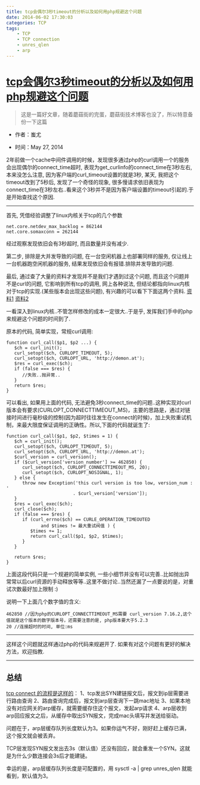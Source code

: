 ```yaml
---
title: tcp会偶尔3秒timeout的分析以及如何用php规避这个问题
date: 2014-06-02 17:30:03
categories: TCP
tags:
    - TCP
    - TCP connection
    - unres_qlen
    - arp
---
```


# [tcp会偶尔3秒timeout的分析以及如何用php规避这个问题](https://web.archive.org/web/20170317084941/http://mogu.io/tcp-three-second-timeout-with-php-3)

> 这是一篇好文章，随着蘑菇街的完蛋，蘑菇街技术博客也没了，所以特意备份一下这篇

- 作者：蚩尤 

- 时间：May 27, 2014 

  

2年前做一个cache中间件调用的时候，发现很多通过php的curl调用一个的服务会出现偶尔的connect_time超时, 表现为get_curlinfo的connect_time在3秒左右, 本来没怎么注意, 因为客户端的curl_timeout设置的就是3秒, 某天, 我把这个timeout改到了5秒后, 发现了一个奇怪的现象, 很多慢请求依旧表现为connect_time在3秒左右..看来这个3秒并不是因为客户端设置的timeout引起的.于是开始查找这个原因.

------

首先, 凭借经验调整了linux内核关于tcp的几个参数

```
net.core.netdev_max_backlog = 862144
net.core.somaxconn = 262144
```

经过观察发现依旧会有3秒超时, 而且数量并没有减少.

第二步, 排除是大并发导致的问题, 在一台空闲机器上也部署同样的服务, 仅让线上一台机器跑空闲机器的服务, 结果发现依旧会有报错.排除并发导致的问题.

最后, 通过查了大量的资料才发现并不是我们才遇到过这个问题, 而且这个问题并不是curl的问题, 它影响到所有tcp的调用, 网上各种说法, 但结论都指向linux内核对于tcp的实现.(某些版本会出现这些问题), 有兴趣的可以看下下面这两个资料.
[资料1](https://web.archive.org/web/20170317084941/http://www.spinics.net/lists/linux-net/msg17545.html)
[资料2](https://web.archive.org/web/20170317084941/http://marc.info/?t=120655182600018&r=1&w=2)

一看深入到linux内核..不管怎样修改的成本一定很大..于是乎, 发挥我们手中的php来规避这个问题的时间到了.

原本的代码, 简单实现，常规curl调用:

```
function curl_call($p1, $p2 ...) {
   $ch = curl_init();
   curl_setopt($ch, CURLOPT_TIMEOUT, 5);
   curl_setopt($ch, CURLOPT_URL, 'http://demon.at');
   $res = curl_exec($ch);
   if (false === $res) {
      //失败..抛异常..
   }
   return $res;
}
```

可以看出, 如果用上面的代码, 无法避免3秒connect_time的问题..这种实现对curl版本会有要求(CURLOPT_CONNECTTIMEOUT_MS)，主要的思路是，通过对链接时间进行毫秒级的控制(因为超时往往发生在connect的时候)，加上失败重试机制，来最大限度保证调用的正确性。所以,下面的代码就诞生了:

```
function curl_call($p1, $p2, $times = 1) {
   $ch = curl_init();
   curl_setopt($ch, CURLOPT_TIMEOUT, 5);
   curl_setopt($ch, CURLOPT_URL, 'http://demon.at');
   $curl_version = curl_version();
   if ($curl_version['version_number'] >= 462850) {
      curl_setopt($ch, CURLOPT_CONNECTTIMEOUT_MS, 20);
      curl_setopt($ch, CURLOPT_NOSIGNAL, 1);
   } else {
      throw new Exception('this curl version is too low, version_num : ' 
                         . $curl_version['version']);
   }
   $res = curl_exec($ch);
   curl_close($ch);
   if (false === $res) {
      if (curl_errno($ch) == CURLE_OPERATION_TIMEOUTED
             and $times != 最大重试阀值 ) {
         $times += 1;
         return curl_call($p1, $p2, $times);
      }
   }

   return $res;
}
```

上面这段代码只是一个规避的简单实例, 一些小细节并没有可以完善..比如抛出异常常以后curl资源的手动释放等等..这里不做讨论..当然还漏了一点要说的是，对重试次数最好加上限制 :)

说明一下上面几个数字值的含义:

```
462850 //因为php的CURLOPT_CONNECTTIMEOUT_MS需要 curl_version 7.16.2,这个值就是这个版本的数字版本号，还需要注意的是, php版本要大于5.2.3
20 //连接超时的时间, 单位:ms
```

------

这样这个问题就这样通过php的代码来规避开了.
如果有对这个问题有更好的解决方法，欢迎指教.

------

## 总结

[tcp connect 的流程是这样的](https://mp.weixin.qq.com/s/-pRA12sLJktbXa-srWn02w)：
1、tcp发出SYN建链报文后，报文到ip层需要进行路由查询
2、路由查询完成后，报文到arp层查询下一跳mac地址
3、如果本地没有对应网关的arp缓存，就需要缓存住这个报文，发起arp请求
4、arp层收到arp回应报文之后，从缓存中取出SYN报文，完成mac头填写并发送给驱动。

问题在于，arp层缓存队列长度默认为3。如果你运气不好，刚好赶上缓存已满，这个报文就会被丢弃。

TCP层发现SYN报文发出去3s（默认值）还没有回应，就会重发一个SYN。这就是为什么少数连接会3s后才能建链。

幸运的是，arp层缓存队列长度是可配置的，用 sysctl -a | grep unres_qlen 就能看到，默认值为3。